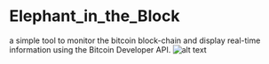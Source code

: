 # Elephant_in_the_Block
a simple tool to monitor the bitcoin block-chain and display real-time information using the Bitcoin Developer API.
![alt text](https://i.imgur.com/uOKONOs.jpg)


